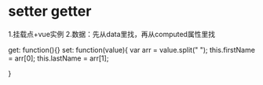 # setter getter

1.挂载点+vue实例
2.数据：先从data里找，再从computed属性里找

get: function(){}
set: function(value){
    var arr = value.split(" ");
    this.firstName = arr[0];
    this.lastName = arr[1];

}